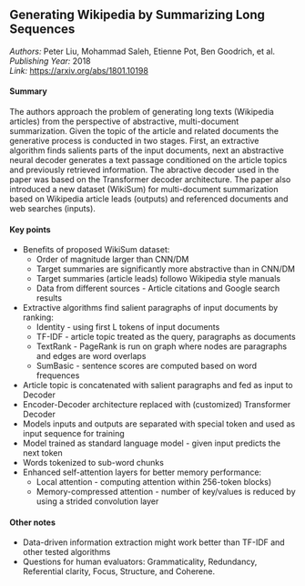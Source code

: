 ## Generating Wikipedia by Summarizing Long Sequences
_Authors:_ Peter Liu, Mohammad Saleh, Etienne Pot, Ben Goodrich, et al.    
_Publishing Year:_ 2018   
_Link:_ https://arxiv.org/abs/1801.10198   

#### Summary
The authors approach the problem of generating long texts (Wikipedia articles) from the perspective of abstractive, multi-document summarization.
Given the topic of the article and related documents the generative process is conducted in two stages.
First, an extractive algorithm finds salients parts of the input documents, next an abstractive neural decoder generates a text passage conditioned on the article topics and previously retrieved information.
The abractive decoder used in the paper was based on the Transformer decoder architecture.
The paper also introduced a new dataset (WikiSum) for multi-document summarization based on Wikipedia article leads (outputs) and referenced documents and web searches (inputs).


#### Key points
- Benefits of proposed WikiSum dataset:
	- Order of magnitude larger than CNN/DM
	- Target summaries are significantly more abstractive than in CNN/DM
	- Target summaries (article leads) followo Wikipedia style manuals
	- Data from different sources - Article citations and Google search results
- Extractive algorithms find salient paragraphs of input documents by ranking:
	- Identity - using first L tokens of input documents
	- TF-IDF - article topic treated as the query, paragraphs as documents
	- TextRank - PageRank is run on graph where nodes are paragraphs and edges are word overlaps
	- SumBasic - sentence scores are computed based on word frequences
- Article topic is concatenated with salient paragraphs and fed as input to Decoder
- Encoder-Decoder architecture replaced with (customized) Transformer Decoder
- Models inputs and outputs are separated with special token and used as input sequence for training
- Model trained as standard language model - given input predicts the next token
- Words tokenized to sub-word chunks
- Enhanced self-attention layers for better memory performance:
	- Local attention - computing attention within 256-token blocks)
	- Memory-compressed attention - number of key/values is reduced by using a strided convolution layer


#### Other notes
- Data-driven information extraction might work better than TF-IDF and other tested algorithms
- Questions for human evaluators: Grammaticality, Redundancy, Referential clarity, Focus, Structure, and Coherene.
